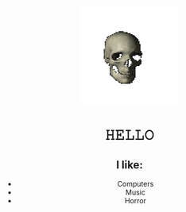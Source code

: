 <p align="center">
  <img src="skull.gif" />
</p>

<h1 align="center">𝙷𝙴𝙻𝙻𝙾</h1>
<h2 align="center">I like:</h2>
<ul>
<li align="center">Computers</li>
<li align="center">Music</li>
<li align="center">Horror</li>
</ul>
